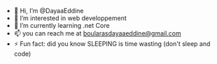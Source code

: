- 👋 Hi, I’m @DayaaEddine
- 👀 I’m interested in web developpement
- 🌱 I’m currently learning .net Core
- 📫 you can reach me at boularasdayaaeddine@gmail.com
- ⚡ Fun fact: did you know SLEEPING is time wasting (don't sleep and code)

<!---
DayaaEddine/DayaaEddine is a ✨ special ✨ repository because its `README.md` (this file) appears on your GitHub profile.
You can click the Preview link to take a look at your changes.
--->
